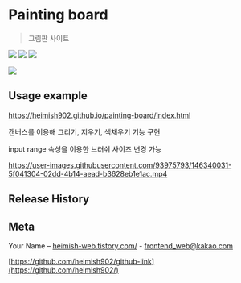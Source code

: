 # Painting board
> 그림판 사이트

<img src="https://img.shields.io/badge/-HTML5-E34F26?style=flat&logo=HTML5" /> <img src="https://img.shields.io/badge/-CSS3-1572B6?style=flat&logo=CSS3" /> <img src="https://img.shields.io/badge/-jQuery-0769AD?style=flat&logo=jQuery" />

![](header.png)

## Usage example

https://heimish902.github.io/painting-board/index.html

캔버스를 이용해 그리기, 지우기, 색채우기 기능 구현


input range 속성을 이용한 브러쉬 사이즈 변경 가능

https://user-images.githubusercontent.com/93975793/146340031-5f041304-02dd-4b14-aead-b3628eb1e1ac.mp4


## Release History


## Meta

Your Name – [heimish-web.tistory.com/](https://heimish-web.tistory.com/) - frontend_web@kakao.com

[https://github.com/heimish902/github-link](https://github.com/heimish902/)
